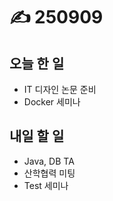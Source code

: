# ✍️ 250909

## 오늘 한 일

* IT 디자인 논문 준비
* Docker 세미나



## 내일 할 일

* Java, DB TA
* 산학협력 미팅
* Test 세미나
